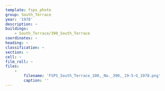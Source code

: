 ```yaml
---
template: fsps_photo
group: South_Terrace
year: '1978'
description: ~
buildings:
    - South_Terrace/390_South_Terrace
coordinates: ~
heading: ~
classification: ~
section: ~
cell: ~
film_roll: ~
files:
    -
        filename: 'FSPS_South_Terrace_100,_No._390,_19-5-G_1978.png'
        caption: ''
---
```

